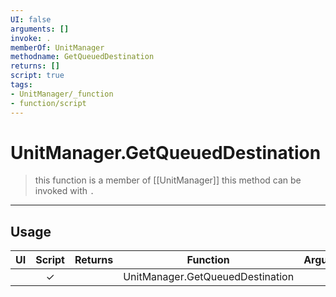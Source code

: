 ```yaml
---
UI: false
arguments: []
invoke: .
memberOf: UnitManager
methodname: GetQueuedDestination
returns: []
script: true
tags:
- UnitManager/_function
- function/script
---
```

# UnitManager.GetQueuedDestination
> this function is a member of [[UnitManager]]
> this method can be invoked with `.`
-----
## Usage
|  UI | Script | Returns | Function | Arguments |
|:---:|:------:|-------:|:--------:|:---------|
| |✓||UnitManager.GetQueuedDestination||
